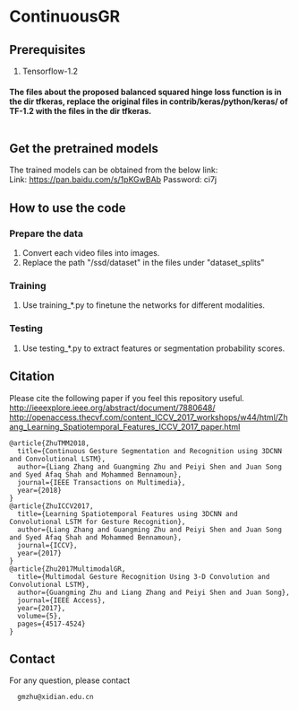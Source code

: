 # ContinuousGR

## Prerequisites
1) Tensorflow-1.2 <br/>
#### The files about the proposed balanced squared hinge loss function is in the dir tfkeras, replace the original files in contrib/keras/python/keras/ of TF-1.2 with the files in the dir tfkeras. <br/> <br/>
   
## Get the pretrained models
The trained models can be obtained from the below link:  <br/>
    Link: https://pan.baidu.com/s/1pKGwBAb Password: ci7j <br/>

## How to use the code
### Prepare the data
1) Convert each video files into images.
2) Replace the path "/ssd/dataset" in the files under "dataset_splits" 
### Training 
1) Use training_*.py to finetune the networks for different modalities. <br/>
### Testing 
1) Use testing_*.py to extract features or segmentation probability scores. <br/>

## Citation
Please cite the following paper if you feel this repository useful. <br/>
http://ieeexplore.ieee.org/abstract/document/7880648/
http://openaccess.thecvf.com/content_ICCV_2017_workshops/w44/html/Zhang_Learning_Spatiotemporal_Features_ICCV_2017_paper.html
```
@article{ZhuTMM2018,
  title={Continuous Gesture Segmentation and Recognition using 3DCNN and Convolutional LSTM},
  author={Liang Zhang and Guangming Zhu and Peiyi Shen and Juan Song and Syed Afaq Shah and Mohammed Bennamoun},
  journal={IEEE Transactions on Multimedia},
  year={2018}
}
@article{ZhuICCV2017,
  title={Learning Spatiotemporal Features using 3DCNN and Convolutional LSTM for Gesture Recognition},
  author={Liang Zhang and Guangming Zhu and Peiyi Shen and Juan Song and Syed Afaq Shah and Mohammed Bennamoun},
  journal={ICCV},
  year={2017}
}
@article{Zhu2017MultimodalGR,
  title={Multimodal Gesture Recognition Using 3-D Convolution and Convolutional LSTM},
  author={Guangming Zhu and Liang Zhang and Peiyi Shen and Juan Song},
  journal={IEEE Access},
  year={2017},
  volume={5},
  pages={4517-4524}
}
```

## Contact
For any question, please contact
```
  gmzhu@xidian.edu.cn
```

